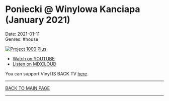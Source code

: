 # Poniecki @ Winylowa Kanciapa (January 2021)

Date: 2021-01-11  
Genres: #house  

[![Project 1000 Plus](https://thumbnailer.mixcloud.com/unsafe/300x300/extaudio/2/b/2/1/3374-eff8-45e3-ab64-49383f79959e)](https://www.youtube.com/watch?v=rol_og7UxZo)


* [Watch on YOUTUBE](https://www.youtube.com/watch?v=rol_og7UxZo)
* [Listen on MIXCLOUD](https://www.mixcloud.com/project1000plus/poniecki-winylowa-kanciapa-43/)

You can support Vinyl IS BACK TV [here](https://www.paymedia.pl/vinylisback).


----

[BACK TO MAIN PAGE](./README.md)

----
